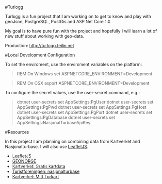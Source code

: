 #Turlogg

Turlogg is a fun project that I am working on to get to know and play with geoJson,
PostgreSQL, PostGis and ASP.Net Core 1.0.

My goal is to have pure fun with the project and hopefully I will learn a lot of new stuff
about working with geo-data.

Production: http://turlogg.teilin.net

#Local Development Configuration

To set the enviroment, use the enviroment variables on the platform:

>REM On Windows
> set ASPNETCORE_ENVIRONMENT=Development

> REM On OSX
> export ASPNETCORE_ENVIRONMENT=Development

To configure the secret values, use the user-secret command, e.g.:

> dotnet user-secrets set AppSettings:PgUser <theuser>
> dotnet user-secrets set AppSettings:PgPwd <thepassword>
> dotnet user-secrets set AppSettings:PgHost <thehost>
> dotnet user-secrets set AppSettings:PgPort <theport>
> dotnet user-secrets set AppSettings:PgDatabase <thedatabase>
> dotnet user-secrets set AppSettings:NasjonalTurbaseApiKey <NasjonalTurbaseApiKey>

#Resources

In this project I am planning on combining data from Kartverket and Nasjonalturbase. I will also
use [LeafletJS](http://leafletjs.com).

* [LeafletJS](http://leafletjs.com)
* [GEONORGE](https://www.geonorge.no)
* [Kartverket: Gratis kartdata](http://www.kartverket.no/Kart/Gratis-kartdata/)
* [Turistforeningen: nasjonalturbase](http://www.nasjonalturbase.no)
* [Kartverket: Mitt Turkart](http://www.norgeskart.no/turkart/?_ga=1.265007375.1039435351.1467234080#9/282656/6555014)
